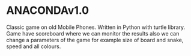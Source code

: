 # ANACONDAv1.0
Classic game on old Mobile Phones. Written in Python with turtle library. Game have scoreboard where we can monitor the results also we can change a parameters of the game for example size of board and snake, speed and all colours.
